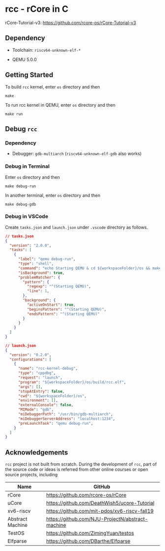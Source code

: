 # rcc - rCore in C

rCore-Tutorial-v3: https://github.com/rcore-os/rCore-Tutorial-v3

## Dependency

- Toolchain: `riscv64-unknown-elf-*`

- QEMU 5.0.0

## Getting Started

To build `rcc` kernel, enter `os` directory and then

```
make
```

To run rcc kernel in QEMU, enter `os` directory and then

```
make run
```

## Debug `rcc`

### Dependency

- Debugger: `gdb-multiarch` (`riscv64-unknown-elf-gdb` also works)

### Debug in Terminal

Enter `os` directory and then

```
make debug-run
```

In another terminal, enter `os` directory and then

```
make debug-gdb
```

### Debug in VSCode

Create `tasks.json` and `launch.json` under `.vscode` directory as follows.

```json
// tasks.json
{
  "version": "2.0.0",
  "tasks": [
    {
      "label": "qemu debug-run",
      "type": "shell",
      "command": "echo Starting QEMU & cd ${workspaceFolder}/os && make debug-run",
      "isBackground": true,
      "problemMatcher": {
        "pattern": {
          "regexp": "^(Starting QEMU)",
          "line": 1,
        },
        "background": {
          "activeOnStart": true,
          "beginsPattern": "^(Starting QEMU)",
          "endsPattern": "^(Starting QEMU)"
        }
      }
    }
  ]
}

// launch.json
{
  "version": "0.2.0",
  "configurations": [
    {
      "name": "rcc-kernel-debug",
      "type": "cppdbg",
      "request": "launch",
      "program": "${workspaceFolder}/os/build/rcc.elf",
      "args": [],
      "stopAtEntry": false,
      "cwd": "${workspaceFolder}/os",
      "environment": [],
      "externalConsole": false,
      "MIMode": "gdb",
      "miDebuggerPath": "/usr/bin/gdb-multiarch",
      "miDebuggerServerAddress": "localhost:1234",
      "preLaunchTask": "qemu debug-run",
    }
  ]
}
```

## Acknowledgements

`rcc` project is not built from scratch. During the development of `rcc`, part of the source code or ideas is referred from other online courses or open source projects, including

| Name              | GitHub                                            |
| -                 | -                                                 |
| rCore             | https://github.com/rcore-os/rCore                 |
| uCore             | https://github.com/DeathWish5/ucore-Tutorial      |
| xv6-riscv         | https://github.com/mit-pdos/xv6-riscv-fall19      |
| Abstract Machine  | https://github.com/NJU-ProjectN/abstract-machine  |
| TestOS            | https://github.com/ZimingYuan/testos              |
| Elfparse          | https://github.com/DBarthe/Elfparse               |

